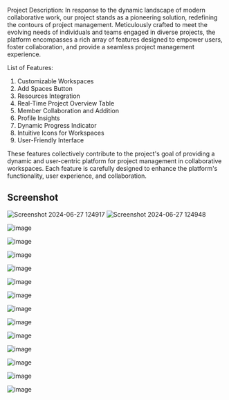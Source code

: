 Project Description:
In response to the dynamic landscape of modern collaborative work, our project stands as a pioneering solution, 
redefining the contours of project management. Meticulously crafted to meet the evolving needs of individuals 
and teams engaged in diverse projects, the platform encompasses a rich array of features designed to empower users,
foster collaboration, and provide a seamless project management experience.


List of Features:
1. Customizable Workspaces
2. Add Spaces Button
3. Resources Integration
4. Real-Time Project Overview Table
5. Member Collaboration and Addition
6. Profile Insights
7. Dynamic Progress Indicator
8. Intuitive Icons for Workspaces
9. User-Friendly Interface

These features collectively contribute to the project's goal of providing a dynamic and user-centric platform for project
management in collaborative workspaces. Each feature is carefully designed to enhance the platform's functionality, user
experience, and collaboration.

## Screenshot
![Screenshot 2024-06-27 124917](https://github.com/Heisenberg293/WorksLink0/assets/148477986/3dd82421-eae0-48d7-98a2-6b3cd433af42)
![Screenshot 2024-06-27 124948](https://github.com/Heisenberg293/WorksLink0/assets/148477986/7bd88f4b-8741-48b0-932c-58f2ae677b76)

![image](https://github.com/Heisenberg293/WorksLink0/assets/148477986/5be53ee3-c4e7-4454-81c9-718bf78197f3)

![image](https://github.com/Heisenberg293/WorksLink0/assets/148477986/2c51c5d1-2bc4-4aed-a13e-b6b94217aff6)

![image](https://github.com/Heisenberg293/WorksLink0/assets/148477986/bf40da02-4587-436d-b82a-f1fffbf3986b)

![image](https://github.com/Heisenberg293/WorksLink0/assets/148477986/82cc511c-bd2d-4023-a54c-193a49c57ccc)

![image](https://github.com/Heisenberg293/WorksLink0/assets/148477986/ba697f33-5dd1-4f26-86ed-39955066223c)

![image](https://github.com/Heisenberg293/WorksLink0/assets/148477986/500776fe-6b01-4322-97b3-f83fceb730f9)

![image](https://github.com/Heisenberg293/WorksLink0/assets/148477986/ac785954-8bf8-4120-ac16-b57274f58c10)

![image](https://github.com/Heisenberg293/WorksLink0/assets/148477986/c94c43c1-18e6-4b40-b816-570f3c568ee7)

![image](https://github.com/Heisenberg293/WorksLink0/assets/148477986/0ed34e12-29c6-4255-8439-b9c47bb1a624)

![image](https://github.com/Heisenberg293/WorksLink0/assets/148477986/74599b8f-cff5-44a0-a145-eb40dddb18f9)

![image](https://github.com/Heisenberg293/WorksLink0/assets/148477986/dd626445-5575-4246-81c4-16658c384bae)

![image](https://github.com/Heisenberg293/WorksLink0/assets/148477986/2d5a1453-9432-4eca-acb7-02bf1cbde24b)

![image](https://github.com/Heisenberg293/WorksLink0/assets/148477986/8cfa99b8-ee01-424a-ba7d-b849da317cd5)


